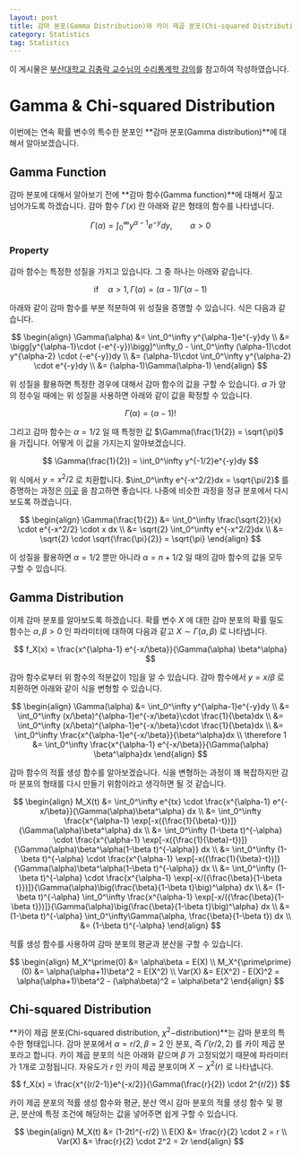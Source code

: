 ```yaml
---
layout: post
title: 감마 분포(Gamma Distribution)와 카이 제곱 분포(Chi-squared Distribution)
category: Statistics
tag: Statistics
---
```




이 게시물은 [부산대학교 김충락 교수님의 수리통계학 강의](http://kocw.net/home/search/kemView.do?kemId=1363783)를 참고하여 작성하였습니다.

# Gamma & Chi-squared Distribution

이번에는 연속 확률 변수의 특수한 분포인 **감마 분포(Gamma distribution)**에 대해서 알아보겠습니다.

## Gamma Function

감마 분포에 대해서 알아보기 전에 **감마 함수(Gamma function)**에 대해서 짚고 넘어가도록 하겠습니다. 감마 함수 $\Gamma(x)$ 란 아래와 같은 형태의 함수를 나타냅니다.


$$
\Gamma(\alpha) = \int_0^\infty y^{\alpha-1}e^{-y}dy, \qquad \alpha >0
$$


### Property

감마 함수는 특정한 성질을 가지고 있습니다. 그 중 하나는 아래와 같습니다.


$$
\text{if} \quad \alpha>1, \Gamma(\alpha) = (\alpha-1)\Gamma(\alpha-1)
$$


아래와 같이 감마 함수를 부분 적분하여 위 성질을 증명할 수 있습니다. 식은 다음과 같습니다.


$$
\begin{align}
\Gamma(\alpha) &= \int_0^\infty y^{\alpha-1}e^{-y}dy \\
&= \bigg[y^{\alpha-1}\cdot (-e^{-y})\bigg]^\infty_0 - \int_0^\infty (\alpha-1)\cdot y^{\alpha-2} \cdot (-e^{-y})dy \\
&= (\alpha-1)\cdot \int_0^\infty y^{\alpha-2} \cdot e^{-y}dy \\
&= (\alpha-1)\Gamma(\alpha-1)
\end{align}
$$


위 성질을 활용하면 특정한 경우에 대해서 감마 함수의 값을 구할 수 있습니다. $\alpha$ 가 양의 정수일 때에는 위 성질을 사용하면 아래와 같이 값을 확정할 수 있습니다.


$$
\Gamma(\alpha) = (\alpha-1)!
$$


그리고 감마 함수는 $\alpha = 1/2$ 일 때 특정한 값 $\Gamma(\frac{1}{2}) = \sqrt{\pi}$ 을 가집니다. 어떻게 이 값을 가지는지 알아보겠습니다.


$$
\Gamma(\frac{1}{2}) = \int_0^\infty y^{-1/2}e^{-y}dy
$$


위 식에서 $y = x^2/2$ 로 치환합니다. $\int_0^\infty e^{-x^2/2}dx = \sqrt{\pi/2}$ 를 증명하는 과정은 [이곳](https://proofwiki.org/wiki/Gaussian_Integral) 을 참고하면 좋습니다. 나중에 비슷한 과정을 정규 분포에서 다시 보도록 하겠습니다.


$$
\begin{align}
\Gamma(\frac{1}{2}) &= \int_0^\infty \frac{\sqrt{2}}{x} \cdot e^{-x^2/2} \cdot x dx \\
&= \sqrt{2} \int_0^\infty e^{-x^2/2}dx \\
&= \sqrt{2} \cdot \sqrt{\frac{\pi}{2}} = \sqrt{\pi}
\end{align}
$$


이 성질을 활용하면 $\alpha = 1/2$ 뿐만 아니라 $\alpha = n + 1/2$ 일 때의 감마 함수의 값을 모두 구할 수 있습니다.



## Gamma Distribution

이제 감마 분포를 알아보도록 하겠습니다. 확률 변수 $X$ 에 대한 감마 분포의 확률 밀도 함수는 $\alpha, \beta > 0$ 인 파라미터에 대하여 다음과 같고 $X \sim \Gamma(\alpha, \beta)$ 로 나타냅니다.


$$
f_X(x) = \frac{x^{\alpha-1} e^{-x/\beta}}{\Gamma(\alpha) \beta^\alpha}
$$


감마 함수로부터 위 함수의 적분값이 1임을 알 수 있습니다. 감마 함수에서 $y = x/\beta$ 로 치환하면 아래와 같이 식을 변형할 수 있습니다.


$$
\begin{align}
\Gamma(\alpha) &= \int_0^\infty y^{\alpha-1}e^{-y}dy \\
&= \int_0^\infty (x/\beta)^{\alpha-1}e^{-x/\beta}\cdot \frac{1}{\beta}dx \\
&= \int_0^\infty (x/\beta)^{\alpha-1}e^{-x/\beta}\cdot \frac{1}{\beta}dx \\
&= \int_0^\infty \frac{x^{\alpha-1}e^{-x/\beta}}{\beta^\alpha}dx \\
\therefore 1 &= \int_0^\infty \frac{x^{\alpha-1} e^{-x/\beta}}{\Gamma(\alpha) \beta^\alpha}dx 
\end{align}
$$


감마 함수의 적률 생성 함수를 알아보겠습니다. 식을 변형하는 과정이 꽤 복잡하지만 감마 분포의 형태를 다시 만들기 위함이라고 생각하면 될 것 같습니다.


$$
\begin{align}
M_X(t) &= \int_0^\infty e^{tx} \cdot \frac{x^{\alpha-1} e^{-x/\beta}}{\Gamma(\alpha)\beta^\alpha} dx \\
&= \int_0^\infty \frac{x^{\alpha-1} \exp[-x({\frac{1}{\beta}-t})]}{\Gamma(\alpha)\beta^\alpha} dx \\
&= \int_0^\infty (1-\beta t)^{-\alpha} \cdot \frac{x^{\alpha-1} \exp[-x({\frac{1}{\beta}-t})]}{\Gamma(\alpha)\beta^\alpha(1-\beta t)^{-\alpha}} dx \\
&= \int_0^\infty (1-\beta t)^{-\alpha} \cdot \frac{x^{\alpha-1} \exp[-x({\frac{1}{\beta}-t})]}{\Gamma(\alpha)\beta^\alpha(1-\beta t)^{-\alpha}} dx \\
&= \int_0^\infty (1-\beta t)^{-\alpha} \cdot \frac{x^{\alpha-1} \exp[-x/({\frac{\beta}{1-\beta t}})]}{\Gamma(\alpha)\big(\frac{\beta}{1-\beta t}\big)^\alpha} dx \\
&= (1-\beta t)^{-\alpha} \int_0^\infty \frac{x^{\alpha-1} \exp[-x/({\frac{\beta}{1-\beta t}})]}{\Gamma(\alpha)\big(\frac{\beta}{1-\beta t}\big)^\alpha} dx \\
&= (1-\beta t)^{-\alpha} \int_0^\infty\Gamma(\alpha, \frac{\beta}{1-\beta t}) dx \\
&= (1-\beta t)^{-\alpha}
\end{align}
$$


적률 생성 함수를 사용하여 감마 분포의 평균과 분산을 구할 수 있습니다.


$$
\begin{align}
M_X^\prime(0) &= \alpha\beta = E(X) \\
M_X^{\prime\prime}(0) &= \alpha(\alpha+1)\beta^2 = E(X^2) \\
Var(X) &= E(X^2) - E(X)^2 = \alpha(\alpha+1)\beta^2 - (\alpha\beta)^2 = \alpha\beta^2
\end{align}
$$


## Chi-squared Distribution

**카이 제곱 분포(Chi-squared distribution, $\chi^2-$distribution)**는 감마 분포의 특수한 형태입니다. 감마 분포에서 $\alpha = r/2, \beta = 2$ 인 분포, 즉 $\Gamma(r/2,2)$ 를 카이 제곱 분포라고 합니다. 카이 제곱 분포의 식은 아래와 같으며 $\beta$ 가 고정되었기 때문에 파라미터가 1개로 고정됩니다. 자유도가 $r$ 인 카이 제곱 분포이며 $X \sim \chi^2(r)$ 로 나타냅니다.


$$
f_X(x) = \frac{x^{(r/2-1)}e^{-x/2}}{\Gamma(\frac{r}{2}) \cdot 2^{r/2}}
$$


카이 제곱 분포의 적률 생성 함수와 평균, 분산 역시 감마 분포의 적률 생성 함수 및 평균, 분산에 특정 조건에 해당하는 값을 넣어주면 쉽게 구할 수 있습니다.


$$
\begin{align}
M_X(t) &= (1-2t)^{-r/2} \\
E(X) &= \frac{r}{2} \cdot 2 = r  \\
Var(X) &= \frac{r}{2} \cdot 2^2 = 2r
\end{align}
$$


